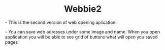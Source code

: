 <h1 align="center">Webbie2</h1>
<p align="left">- This is the second version of web opening aplication.</p>
<p align="left">- You can save web adresses under some image and name. When you open application you will be able to see grid of buttons what will open you saved pages

